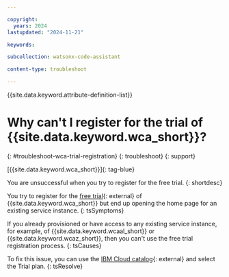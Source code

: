 ```yaml
---

copyright:
  years: 2024
lastupdated: "2024-11-21"

keywords: 

subcollection: watsonx-code-assistant

content-type: troubleshoot

---
```


{{site.data.keyword.attribute-definition-list}}

# Why can't I register for the trial of {{site.data.keyword.wca_short}}?
{: #troubleshoot-wca-trial-registration}
{: troubleshoot}
{: support} 

[{{site.data.keyword.wca_short}}]{: tag-blue}

You are unsuccessful when you try to register for the free trial.
{: shortdesc}

You try to register for the [free trial](https://dataplatform.cloud.ibm.com/registration/stepone?context=wca&apps=wca,cos&regions=us-south&uucid=0e2742f903313c90&utm_content=WACWW&content_campaign_code=WACWW){: external} of {{site.data.keyword.wca_short}} but end up opening the home page for an existing service instance.
{: tsSymptoms}

If you already provisioned or have access to any existing service instance, for example, of {{site.data.keyword.wcaal_short}} or {{site.data.keyword.wcaz_short}}, then you can't use the free trial registration process.
{: tsCauses}

To fix this issue, you can use the [IBM Cloud catalog](https://cloud.ibm.com/catalog/services/ibm-watsonx-code-assistant){: external} and select the Trial plan.
{: tsResolve}
